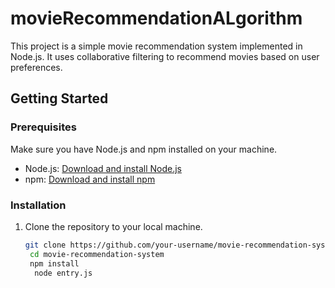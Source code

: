 # movieRecommendationALgorithm

This project is a simple movie recommendation system implemented in Node.js. It uses collaborative filtering to recommend movies based on user preferences.

## Getting Started

### Prerequisites

Make sure you have Node.js and npm installed on your machine.

- Node.js: [Download and install Node.js](https://nodejs.org/)
- npm: [Download and install npm](https://www.npmjs.com/)

### Installation

1. Clone the repository to your local machine.

   ```bash
   git clone https://github.com/your-username/movie-recommendation-system.git
    cd movie-recommendation-system
    npm install
     node entry.js
   
